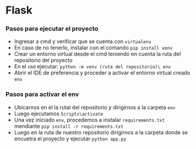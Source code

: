 # Flask
### Pasos para ejecutar el proyecto
- Ingresar a cmd y verificar que se cuenta con `virtualenv`
- En caso de no tenerlo, instalar con el comando `pip install venv`
- Crear un entorno virtual desde el cmd teniendo en cuenta la ruta del repositorio del proyecto
- En el `cmd` ejecutar: `python -m venv (ruta del repositorio)\ env `
- Abrir el IDE de preferencia y proceder a activar el entorno virtual creado `env`
### Pasos para activar el env
- Ubicarnos en el la rutal del repositorio y dirigirnos a la carpeta `env`
- Luego ejecutamos `Scripts\activate`
- Una vez iniciado `env`, procedemos a instalar `requirements.txt` mendiante `pip install -r requirements.txt`
- Luego en la ruta de nuestro repositorio dirigirnos a la carpeta donde se encuetra el proyecto y ejecutar `python app.py`
